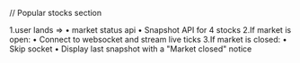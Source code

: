 // Popular stocks section

1.user lands => • market status api
• Snapshot API for 4 stocks
2.If market is open:
• Connect to websocket and stream live ticks
3.If market is closed:
• Skip socket
• Display last snapshot with a "Market closed" notice
